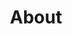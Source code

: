 ---
title: About
seo:
  page_title: About
  meta_description: >-
    
  featured_image: 
  featured_image_alt: 
hero:
  heading: 
  subheading:
  image: 
  image_alt:
intro:
  heading: 
  subheading: >-
    
  body: 
menu:
  main:
    weight: 5
  footer:
    weight: 5
---